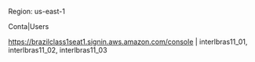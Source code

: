 Region: us-east-1

Conta|Users

https://brazilclass1seat1.signin.aws.amazon.com/console | interlbras11_01, interlbras11_02, interlbras11_03
